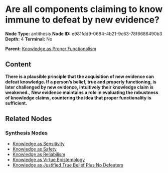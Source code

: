 # Are all components claiming to know immune to defeat by new evidence?

**Node Type:** antithesis
**Node ID:** e981fdd9-0684-4b21-9c63-78f6686490b3
**Depth:** 4
**Terminal:** No

**Parent:** [Knowledge as Proper Functionalism](knowledge-as-proper-functionalism-synthesis-41e0a641-bbfb-43e9-b57b-3083c95a9623.md)

## Content

**There is a plausible principle that the acquisition of new evidence can defeat knowledge. If a person’s belief, true and properly functioning, is later challenged by new evidence, intuitively their knowledge claim is weakened.**, **New evidence maintains a role in evaluating the robustness of knowledge claims, countering the idea that proper functionality is sufficient.**

## Related Nodes

### Synthesis Nodes

- [Knowledge as Sensitivity](knowledge-as-sensitivity-synthesis-21bfc5b2-8a29-4038-b228-cdaf34bebea5.md)
- [Knowledge as Safety](knowledge-as-safety-synthesis-36d3d5bd-757f-4b10-acdb-a3db1e1fa016.md)
- [Knowledge as Reliabilism](knowledge-as-reliabilism-synthesis-abe6fe83-10a2-4e3b-816a-e1f39a1d0970.md)
- [Knowledge as Virtue Epistemology](knowledge-as-virtue-epistemology-synthesis-5a8aee77-2adb-48ff-ad6d-c29b80057e28.md)
- [Knowledge as Justified True Belief Plus No Defeaters](knowledge-as-justified-true-belief-plus-no-defeaters-synthesis-3cd93d98-f14a-45d2-9ad1-3fce8d270255.md)
